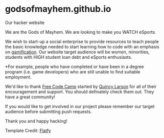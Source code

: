 godsofmayhem.github.io
======================

Our hacker website

We are the Gods of Mayhem. We are looking to make you WATCH eSports.

We wish to start-up a social enterprise to provide resources to teach people the basic knowledge needed to start learning how to code with an emphasis on <a href="http://www.forbes.com/sites/berlinschoolofcreativeleadership/2015/01/16/future-of-edtech-101-automation-curation-and-gamification/">gamification</a>. Our website target audience will be women, minorities, students with HIGH student loan debt and eSports enthusiasts.  

*For example, people who have completed or have been in a degree program (i.e. game developers) who are still unable to find suitable employment.

We'd like to thank <a href="http://freecodecamp.com/" target="_blank" name="Free Code Camp">Free Code Camp</a> started by <a href="https://plus.google.com/109218050636199098197/posts" target="_blank" name="Quincy Larson">Quincy Larson</a> for all of their encouragement and support.  You should definately check them out.  They have a great community!

If you would like to get involved in our project please remember our target audience before submitting push requests.

Thank you and happy hacking!

Template Credit: <a href="http://andreagalanti.it/flatfy">Flatfy</a>
